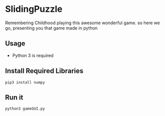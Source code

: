 # SlidingPuzzle
Remembering Childhood playing this awesome wonderful game. so here we go, presenting you that game made in python

## Usage
- Python 3 is required
## Install Required Libraries
`pip3 install numpy`
## Run it
`python3 gameGUI.py`
